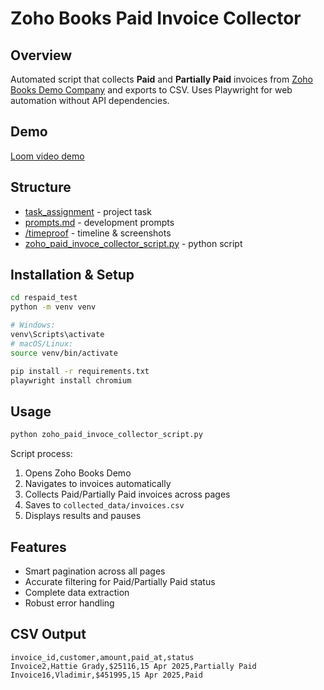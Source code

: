 # Zoho Books Paid Invoice Collector

## Overview
Automated script that collects **Paid** and **Partially Paid** invoices from [Zoho Books Demo Company](https://www.zoho.com/books/accounting-software-demo/#/home/dashboard) and exports to CSV. Uses Playwright for web automation without API dependencies.

## Demo
[Loom video demo](https://www.loom.com/share/a592cc87e14546bf8af0d631abaf5466)

## Structure
- [task_assignment](task_assignment.md) - project task
- [prompts.md](prompts.md) - development prompts
- [/timeproof](timeproof) - timeline & screenshots
- [zoho_paid_invoce_collector_script.py](zoho_paid_invoce_collector_script.py) - python script

## Installation & Setup
```bash
cd respaid_test
python -m venv venv

# Windows:
venv\Scripts\activate
# macOS/Linux:
source venv/bin/activate

pip install -r requirements.txt
playwright install chromium
```

## Usage
```bash
python zoho_paid_invoce_collector_script.py
```

Script process:
1. Opens Zoho Books Demo
2. Navigates to invoices automatically
3. Collects Paid/Partially Paid invoices across pages
4. Saves to `collected_data/invoices.csv`
5. Displays results and pauses

## Features
- Smart pagination across all pages
- Accurate filtering for Paid/Partially Paid status
- Complete data extraction
- Robust error handling

## CSV Output
```csv
invoice_id,customer,amount,paid_at,status
Invoice2,Hattie Grady,$25116,15 Apr 2025,Partially Paid
Invoice16,Vladimir,$451995,15 Apr 2025,Paid
```